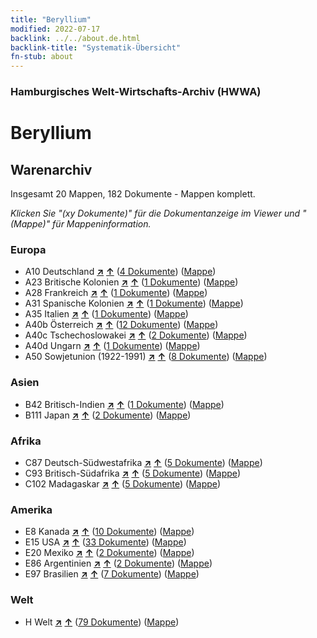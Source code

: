 ```yaml
---
title: "Beryllium"
modified: 2022-07-17
backlink: ../../about.de.html
backlink-title: "Systematik-Übersicht"
fn-stub: about
---
```


### Hamburgisches Welt-Wirtschafts-Archiv (HWWA)

# Beryllium&#160; 







## Warenarchiv




Insgesamt 20 Mappen, 182 Dokumente - Mappen komplett.

_Klicken Sie "(xy Dokumente)" für die Dokumentanzeige im Viewer und "(Mappe)" für Mappeninformation._




### Europa

- A10 Deutschland [**&nearr;**](../../../geo/i/126128/about.de.html "Deutschland (alle Mappen)") [**&uarr;**](../../../geo/about.de.html#A10 "Ländersystematik") (<a href="https://pm20.zbw.eu/iiifview/folder/wa/142103,126128" title="über: Beryllium : Deutschland" target="_blank">4 Dokumente</a>) ([Mappe](../../../../folder/wa/1421xx/142103/1261xx/126128/about.de.html))
- A23 Britische Kolonien [**&nearr;**](../../../geo/i/140978/about.de.html "Britische Kolonien (alle Mappen)") [**&uarr;**](../../../geo/about.de.html#A23 "Ländersystematik") (<a href="https://pm20.zbw.eu/iiifview/folder/wa/142103,140978" title="über: Beryllium : Britische Kolonien" target="_blank">1 Dokumente</a>) ([Mappe](../../../../folder/wa/1421xx/142103/1409xx/140978/about.de.html))
- A28 Frankreich [**&nearr;**](../../../geo/i/140982/about.de.html "Frankreich (alle Mappen)") [**&uarr;**](../../../geo/about.de.html#A28 "Ländersystematik") (<a href="https://pm20.zbw.eu/iiifview/folder/wa/142103,140982" title="über: Beryllium : Frankreich" target="_blank">1 Dokumente</a>) ([Mappe](../../../../folder/wa/1421xx/142103/1409xx/140982/about.de.html))
- A31 Spanische Kolonien [**&nearr;**](../../../geo/i/140986/about.de.html "Spanische Kolonien (alle Mappen)") [**&uarr;**](../../../geo/about.de.html#A31 "Ländersystematik") (<a href="https://pm20.zbw.eu/iiifview/folder/wa/142103,140986" title="über: Beryllium : Spanische Kolonien" target="_blank">1 Dokumente</a>) ([Mappe](../../../../folder/wa/1421xx/142103/1409xx/140986/about.de.html))
- A35 Italien [**&nearr;**](../../../geo/i/141008/about.de.html "Italien (alle Mappen)") [**&uarr;**](../../../geo/about.de.html#A35 "Ländersystematik") (<a href="https://pm20.zbw.eu/iiifview/folder/wa/142103,141008" title="über: Beryllium : Italien" target="_blank">1 Dokumente</a>) ([Mappe](../../../../folder/wa/1421xx/142103/1410xx/141008/about.de.html))
- A40b Österreich [**&nearr;**](../../../geo/i/141731/about.de.html "Österreich (alle Mappen)") [**&uarr;**](../../../geo/about.de.html#A40b "Ländersystematik") (<a href="https://pm20.zbw.eu/iiifview/folder/wa/142103,141731" title="über: Beryllium : Österreich" target="_blank">12 Dokumente</a>) ([Mappe](../../../../folder/wa/1421xx/142103/1417xx/141731/about.de.html))
- A40c Tschechoslowakei [**&nearr;**](../../../geo/i/141022/about.de.html "Tschechoslowakei (alle Mappen)") [**&uarr;**](../../../geo/about.de.html#A40c "Ländersystematik") (<a href="https://pm20.zbw.eu/iiifview/folder/wa/142103,141022" title="über: Beryllium : Tschechoslowakei" target="_blank">2 Dokumente</a>) ([Mappe](../../../../folder/wa/1421xx/142103/1410xx/141022/about.de.html))
- A40d Ungarn [**&nearr;**](../../../geo/i/141025/about.de.html "Ungarn (alle Mappen)") [**&uarr;**](../../../geo/about.de.html#A40d "Ländersystematik") (<a href="https://pm20.zbw.eu/iiifview/folder/wa/142103,141025" title="über: Beryllium : Ungarn" target="_blank">1 Dokumente</a>) ([Mappe](../../../../folder/wa/1421xx/142103/1410xx/141025/about.de.html))
- A50 Sowjetunion (1922-1991) [**&nearr;**](../../../geo/i/141043/about.de.html "Sowjetunion (1922-1991) (alle Mappen)") [**&uarr;**](../../../geo/about.de.html#A50 "Ländersystematik") (<a href="https://pm20.zbw.eu/iiifview/folder/wa/142103,141043" title="über: Beryllium : Sowjetunion (1922-1991)" target="_blank">8 Dokumente</a>) ([Mappe](../../../../folder/wa/1421xx/142103/1410xx/141043/about.de.html))

### Asien

- B42 Britisch-Indien [**&nearr;**](../../../geo/i/141189/about.de.html "Britisch-Indien (alle Mappen)") [**&uarr;**](../../../geo/about.de.html#B42 "Ländersystematik") (<a href="https://pm20.zbw.eu/iiifview/folder/wa/142103,141189" title="über: Beryllium : Britisch-Indien" target="_blank">1 Dokumente</a>) ([Mappe](../../../../folder/wa/1421xx/142103/1411xx/141189/about.de.html))
- B111 Japan [**&nearr;**](../../../geo/i/141272/about.de.html "Japan (alle Mappen)") [**&uarr;**](../../../geo/about.de.html#B111 "Ländersystematik") (<a href="https://pm20.zbw.eu/iiifview/folder/wa/142103,141272" title="über: Beryllium : Japan" target="_blank">2 Dokumente</a>) ([Mappe](../../../../folder/wa/1421xx/142103/1412xx/141272/about.de.html))

### Afrika

- C87 Deutsch-Südwestafrika [**&nearr;**](../../../geo/i/141450/about.de.html "Deutsch-Südwestafrika (alle Mappen)") [**&uarr;**](../../../geo/about.de.html#C87 "Ländersystematik") (<a href="https://pm20.zbw.eu/iiifview/folder/wa/142103,141450" title="über: Beryllium : Deutsch-Südwestafrika" target="_blank">5 Dokumente</a>) ([Mappe](../../../../folder/wa/1421xx/142103/1414xx/141450/about.de.html))
- C93 Britisch-Südafrika [**&nearr;**](../../../geo/i/141454/about.de.html "Britisch-Südafrika (alle Mappen)") [**&uarr;**](../../../geo/about.de.html#C93 "Ländersystematik") (<a href="https://pm20.zbw.eu/iiifview/folder/wa/142103,141454" title="über: Beryllium : Britisch-Südafrika" target="_blank">5 Dokumente</a>) ([Mappe](../../../../folder/wa/1421xx/142103/1414xx/141454/about.de.html))
- C102 Madagaskar [**&nearr;**](../../../geo/i/141464/about.de.html "Madagaskar (alle Mappen)") [**&uarr;**](../../../geo/about.de.html#C102 "Ländersystematik") (<a href="https://pm20.zbw.eu/iiifview/folder/wa/142103,141464" title="über: Beryllium : Madagaskar" target="_blank">5 Dokumente</a>) ([Mappe](../../../../folder/wa/1421xx/142103/1414xx/141464/about.de.html))

### Amerika

- E8 Kanada [**&nearr;**](../../../geo/i/141644/about.de.html "Kanada (alle Mappen)") [**&uarr;**](../../../geo/about.de.html#E8 "Ländersystematik") (<a href="https://pm20.zbw.eu/iiifview/folder/wa/142103,141644" title="über: Beryllium : Kanada" target="_blank">10 Dokumente</a>) ([Mappe](../../../../folder/wa/1421xx/142103/1416xx/141644/about.de.html))
- E15 USA [**&nearr;**](../../../geo/i/141653/about.de.html "USA (alle Mappen)") [**&uarr;**](../../../geo/about.de.html#E15 "Ländersystematik") (<a href="https://pm20.zbw.eu/iiifview/folder/wa/142103,141653" title="über: Beryllium : USA" target="_blank">33 Dokumente</a>) ([Mappe](../../../../folder/wa/1421xx/142103/1416xx/141653/about.de.html))
- E20 Mexiko [**&nearr;**](../../../geo/i/141657/about.de.html "Mexiko (alle Mappen)") [**&uarr;**](../../../geo/about.de.html#E20 "Ländersystematik") (<a href="https://pm20.zbw.eu/iiifview/folder/wa/142103,141657" title="über: Beryllium : Mexiko" target="_blank">2 Dokumente</a>) ([Mappe](../../../../folder/wa/1421xx/142103/1416xx/141657/about.de.html))
- E86 Argentinien [**&nearr;**](../../../geo/i/141692/about.de.html "Argentinien (alle Mappen)") [**&uarr;**](../../../geo/about.de.html#E86 "Ländersystematik") (<a href="https://pm20.zbw.eu/iiifview/folder/wa/142103,141692" title="über: Beryllium : Argentinien" target="_blank">2 Dokumente</a>) ([Mappe](../../../../folder/wa/1421xx/142103/1416xx/141692/about.de.html))
- E97 Brasilien [**&nearr;**](../../../geo/i/141697/about.de.html "Brasilien (alle Mappen)") [**&uarr;**](../../../geo/about.de.html#E97 "Ländersystematik") (<a href="https://pm20.zbw.eu/iiifview/folder/wa/142103,141697" title="über: Beryllium : Brasilien" target="_blank">7 Dokumente</a>) ([Mappe](../../../../folder/wa/1421xx/142103/1416xx/141697/about.de.html))

### Welt

- H Welt [**&nearr;**](../../../geo/i/141728/about.de.html "Welt (alle Mappen)") [**&uarr;**](../../../geo/about.de.html#H "Ländersystematik") (<a href="https://pm20.zbw.eu/iiifview/folder/wa/142103,141728" title="über: Beryllium : Welt" target="_blank">79 Dokumente</a>) ([Mappe](../../../../folder/wa/1421xx/142103/1417xx/141728/about.de.html))








